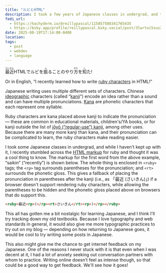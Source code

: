 ```yaml
---
title: "ルビとHTML"
description: I took a few years of Japanese classes in undergrad, and today I'm returning to that and discussing some HTML markup for Japanese and other East Asian languages.
fedi_url: 
  - https://hachyderm.io/@reillypascal/115057508341765435
  - https://bsky.app/profile/reillypascal.bsky.social/post/3lwrtoi5sus2f
date: 2025-08-19T17:14:00-0400
location:
tags:
  - post
  - webdev
  - language
---
```


<link rel="stylesheet" type="text/css" href="/styles/code/prism-perf-custom.css" />
<link rel="stylesheet" type="text/css" href="/styles/code/code-tweaks.css" />

<ruby>最近<rp>(</rp><rt>さいきん</rt><rp>)</rp></ruby>HTMLでルビを<ruby>振<rp>(</rp><rt>ふ</rt><rp>)</rp></ruby>ることのやり<ruby>方<rp>(</rp><rt>かた</rt><rp>)</rp></ruby>を<ruby>知<rp>(</rp><rt>し</rt><rp>)</rp></ruby>た!

Or in English, “I recently learned how to write [ruby characters](https://en.wikipedia.org/wiki/Ruby_character) in HTML!”

Japanese writing uses multiple different sets of characters. Chinese [ideographic](https://en.wikipedia.org/wiki/Ideogram) characters (called “[kanji](https://en.wikipedia.org/wiki/Kanji)”) encode an idea rather than a sound and can have multiple pronunciations. [Kana](https://en.wikipedia.org/wiki/Kana) are phonetic characters that each represent one syllable. 

Ruby characters are kana placed above kanji to indicate the pronunciation — these are common in educational materials, children's/YA books, or for kanji outside the list of [jōyō (“regular-use”) kanji](https://en.wikipedia.org/wiki/J%C5%8Dy%C5%8D_kanji), among other uses. Because there are many more kanji than kana, and their pronunciation can be complicated to learn, the ruby characters make reading easier.

I took some Japanese classes in undergrad, and while I haven't kept up with it, I recently stumbled across the [HTML markup](https://html.spec.whatwg.org/multipage/text-level-semantics.html#the-ruby-element) for ruby and thought it was a cool thing to know. The markup for the first word from the above example, “saikin” (“recently”) is shown below. The whole thing is enclosed in `<ruby>` tags; the `<rp>` tag surrounds parentheses for the pronunciation; and `<rt>` surrounds the phonetic gloss. This gives a fallback of placing the pronunciation in parentheses after the kanji (i.e., as 「最近 (さいきん)」) if a browser doesn't support rendering ruby characters, while allowing the parentheses to be hidden and the phonetic gloss placed above on browsers that do support this.

```html
<ruby>最近<rp>(</rp><rt>さいきん</rt><rp>)</rp></ruby>
```

This all has gotten me a bit nostalgic for learning Japanese, and I think I'll try tracking down my old textbooks. Because I love typography and web standards in general, it would also give me more typographic practices to try out on my blog — depending on how returning to Japanese goes, it would be cool to try writing some posts in Japanese. 

This also might give me the chance to get internet feedback on my Japanese. One of the reasons I never stuck with it is that even when I was decent at it, I had a lot of anxiety seeking out conversation partners with whom to practice. Writing online doesn't feel as intense though, so that could be a good way to get feedback. We'll see how it goes!
